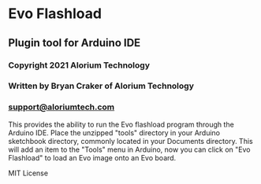 # Evo Flashload

## Plugin tool for Arduino IDE

### Copyright 2021 Alorium Technology
### Written by Bryan Craker of Alorium Technology
### support@aloriumtech.com

This provides the ability to run the Evo flashload program through the Arduino IDE. Place the unzipped "tools" directory in your Arduino sketchbook directory, commonly located in your Documents directory. This will add an item to the "Tools" menu in Arduino, now you can click on "Evo Flashload" to load an Evo image onto an Evo board.

MIT License
